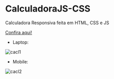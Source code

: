 # CalculadoraJS-CSS
Calculadora Responsiva feita em HTML, CSS e JS

<a href="https://lucasalmeidasar.github.io/CalculadoraJS-CSS">Confira aqui!</a>

* Laptop:

![cacl1](https://user-images.githubusercontent.com/62060142/111874556-a0af8080-8974-11eb-9877-65efc6edcf89.png)

* Mobile:

![cacl2](https://user-images.githubusercontent.com/62060142/111874593-c0df3f80-8974-11eb-8932-962c69533375.png)
 
